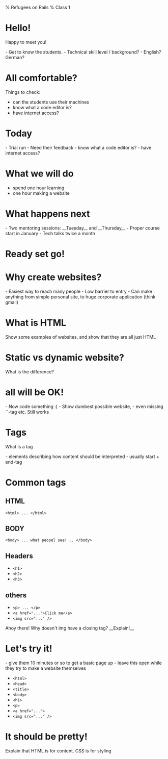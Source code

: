 % Refugees on Rails
% Class 1

<!--
  Hello there! Type 's' in the browser to get
  presenters view up and running! That way
  you have the notes as well, and remember
  what it is you wanted to teach!

  May the class be with you!
-->

# Hello!

Happy to meet you!

<aside class="notes">
  - Get to know the students.
  - Technical skill level / background?
  - English? German?
</aside>

# All comfortable?

<aside class="notes">
  Things to check:

  - can the students use their machines
  - know what a code editor is?
  - have internet access?
</aside>

# Today

<aside class="notes">
  - Trial run
  - Need their feedback
  - know what a code editor is?
  - have internet access?
</aside>

# What we will do

- spend one hour learning
- one hour making a website

# What happens next

<aside class="notes">
  - Two mentoring sessions: __Tuesday__ and __Thursday__
  - Proper course start in January
  - Tech talks twice a month
</aside>

# Ready set go!

# Why create websites?

<aside class="notes">
  - Easiest way to reach many people
  - Low barrier to entry
  - Can make anything from simple personal site, to huge corporate application (think gmail)
</aside>

# What is HTML

<aside class="notes">
  Show some examples of websites, and show that they are all just HTML
</aside>

# Static vs dynamic website?

What is the difference?

# all will be OK!

<aside class="notes">
  - Now code something :)
  - Show dumbest possible website,
  - even missing `<html>`-tag etc. Still works
</aside>

# Tags

What is a tag

<aside class="notes">
- elements describing how content should be interpreted
- usually start + end-tag
</aside>

# Common tags

## HTML

`<html> ... </html>`

## BODY

`<body> ... what peopel see! .. </body>`

## Headers

- `<h1>`
- `<h2>`
- `<h3>`

## others

- `<p> ... </p>`
- `<a href="...">Click me</a>`
- `<img src="..." />`

<aside class="notes">
Ahoy there! Why doesn't img have a closing tag? __Explain!__
</aside>

# Let's try it!

<aside class="notes">
- give them 10 minutes or so to get a basic page up
- leave this open while they try to make a website themselves
</aside>

- `<html>`
- `<head>`
- `<title>`
- `<body>`
- `<h1>`
- `<p>`
- `<a href="...">`
- `<img src="..." />`

# It should be pretty!

<aside class="notes">
  Explain that HTML is for content. CSS is for styling
</aside>

<!-- Create content for CSS next ... -->
